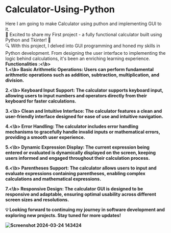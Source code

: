 # Calculator-Using-Python
Here I am going to make Calculator using puthon and implementing GUI to it.
<br>
🚀 Excited to share my First project - a fully functional calculator built using Python and Tkinter! 🎉
<br>
🔍 With this project, I delved into GUI programming and honed my skills in Python development. From designing the user interface to implementing the logic behind calculations, it's been an enriching learning experience.
<br>
<b>Functionalities :<\b>
<br>
<b>1.<\b> Basic Arithmetic Operations: Users can perform fundamental arithmetic operations such as addition, subtraction, multiplication, and division.

<b>2.<\b> Keyboard Input Support: The calculator supports keyboard input, allowing users to input numbers and operators directly from their keyboard for faster calculations.

<b>3.<\b> Clean and Intuitive Interface: The calculator features a clean and user-friendly interface designed for ease of use and intuitive navigation.

<b>4.<\b> Error Handling: The calculator includes error handling mechanisms to gracefully handle invalid inputs or mathematical errors, providing a smooth user experience.

<b>5.<\b> Dynamic Expression Display: The current expression being entered or evaluated is dynamically displayed on the screen, keeping users informed and engaged throughout their calculation process.

<b> 6.<\b> Parentheses Support: The calculator allows users to input and evaluate expressions containing parentheses, enabling complex calculations and mathematical expressions.

<b>7.<\b> Responsive Design: The calculator GUI is designed to be responsive and adaptable, ensuring optimal usability across different screen sizes and resolutions.

💡 Looking forward to continuing my journey in software development and exploring new projects. Stay tuned for more updates!


![Screenshot 2024-03-24 143424](https://github.com/Rishav054051/Calculator-Using-Python/assets/155712224/a5c05744-3e1e-4368-b1ed-689880b73b09)
